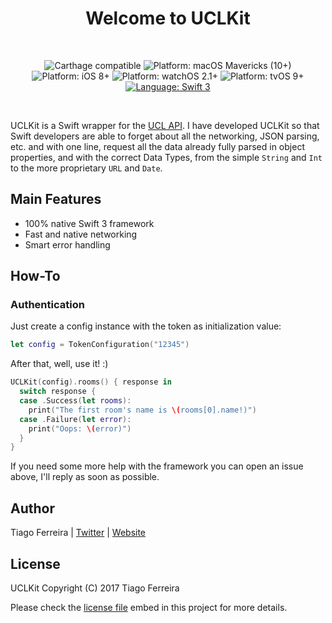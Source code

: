 <h1 align="center">
Welcome to UCLKit
</h1>
<br>
<p align="center">
<!-- <a href="https://gitlab.com/UCLAPI/UCLKit/commits/master"><img
alt="UCLKit CI Status" src="https://gitlab.com/UCLAPI/UCLKit/badges/master/build.svg" /></a> -->
<img src="https://img.shields.io/badge/Carthage-compatible-4BC51D.svg?style=flat" alt="Carthage compatible"/>
<img src="https://img.shields.io/badge/macOS-Mavericks%20(10%2B)-blue.svg" alt="Platform: macOS Mavericks (10+)"/>
<img src="https://img.shields.io/badge/iOS-8%2B-blue.svg" alt="Platform: iOS 8+"/>
<img src="https://img.shields.io/badge/watchOS-2.1%2B-blue.svg" alt="Platform: watchOS 2.1+"/>
<img src="https://img.shields.io/badge/tvOS-9%2B-blue.svg" alt="Platform: tvOS 9+"/>
<a href="https://developer.apple.com/swift"><img src="https://img.shields.io/badge/language-swift3-f48041.svg?style=flat" alt="Language: Swift 3" /></a>
<!-- <a href="https://codebeat.co/projects/gitlab-com-uclapi-uclkit-master"><img alt="Codebeat Badge" src="https://codebeat.co/badges/a33c880a-c618-42da-b8e5-1fa8cc4e8a9f" /></a> -->
</p>
<br>

UCLKit is a Swift wrapper for the [UCL API](uclapi.com). I have developed UCLKit so that Swift developers are able to forget about all the networking, JSON parsing, etc. and with one line, request all the data already fully parsed in object properties, and with the correct Data Types, from the simple `String` and `Int` to the more proprietary `URL` and `Date`.

## Main Features

* 100% native Swift 3 framework
* Fast and native networking
* Smart error handling

## How-To

### Authentication
Just create a config instance with the token as initialization value:
```swift
let config = TokenConfiguration("12345")
```

After that, well, use it! :)
```swift
UCLKit(config).rooms() { response in
  switch response {
  case .Success(let rooms):
    print("The first room's name is \(rooms[0].name!)")
  case .Failure(let error):
    print("Oops: \(error)")
  }
}
```

If you need some more help with the framework you can open an issue above, I'll reply as soon as possible.

## Author

Tiago Ferreira | <a href="https://twitter.com/tiferrei2000/">Twitter</a> | <a href="https://www.tiferrei.com/">Website</a>

## License

UCLKit Copyright (C) 2017 Tiago Ferreira

Please check the <a href="https://gitlab.com/UCLAPI/API/blob/master/LICENSE">license file</a> embed in this project for more details.
